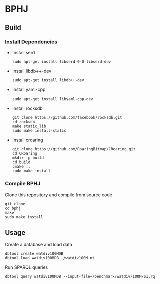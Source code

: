 # BPHJ


## Build

### Install Dependencies

* Install serd
    ```
    sudo apt-get install libserd-0-0 libserd-dev
    ```


* Install libdb++-dev
    ```
    sudo apt-get install libdb++-dev
    ```

* Install yaml-cpp
    ```
    sudo apt-get install libyaml-cpp-dev
    ```

* Install rocksdb
    ```
    git clone https://github.com/facebook/rocksdb.git
    cd rocksdb
    make static_lib
    sudo make install-static
    ```

* Install croaring
    ```
    git clone https://github.com/RoaringBitmap/CRoaring.git
    cd CRoaring
    mkdir -p build
    cd build
    cmake ..
    sudo make install
    ```


### Compile BPHJ
Clone this repository and compile from source code

```
git clone
cd bphj
make
sudo make install
```

## Usage
Create a database and load data

```
dbtool create watdiv100MDB
dbtool load watdiv100MDB ./watdiv100M.nt
```

Run SPARQL queries

```
dbtool query watdiv100MDB --input-file=/benchmark/watdiv/100M/S1.rq
```
